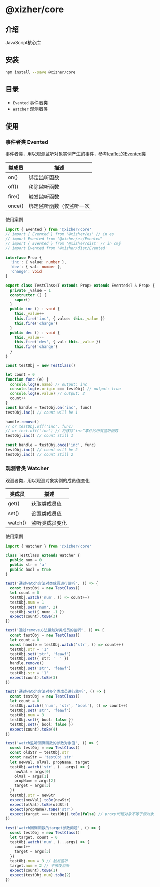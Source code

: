 # @xizher/core
## 介绍

JavaScript核心库

## 安装

```bash
npm install --save @xizher/core
```

## 目录

- `Evented` 事件者类
- `Watcher` 观测者类

## 使用

### 事件者类 Evented

事件者类，用以观测监听对象实例产生的事件，参考[leaflet的Evented类](https://leafletjs.com/reference-1.7.1.html#evented)

| 类成员 | 描述                     |
| ------ | ------------------------ |
| on()   | 绑定监听函数             |
| off()  | 移除监听函数             |
| fire() | 触发监听函数             |
| once() | 绑定监听函数（仅监听一次 |

使用案例

```typescript
import { Evented } from '@xizher/core'
// import { Evented } from '@xizher/es' // in es
// import Evented from '@xizher/es/Evented'
// import { Evented } from '@xizher/dist' // in cmj
// import Evented from '@xizher/dist/Evented'

interface Prop {
  'inc': { value: number },
  'dev': { val: number },
  'change': void
}

export class TestClass<T extends Prop> extends Evented<T & Prop> {
  private _value = 1
  constructor () {
    super()
  }
  public inc () : void {
    this._value++
    this.fire('inc', { value: this._value })
    this.fire('change')
  }
  public dec () : void {
    this._value--
    this.fire('dev', { val: this._value })
    this.fire('change')
  }
}

const testObj = new TestClass()

let count = 0
function func (e) {
  console.log(e.name) // output: inc
  console.log(e.origin === testObj) // output: true
  console.log(e.value) // output: 2
  count++
}
const handle = testObj.on('inc', func)
testObj.inc() // count will be 1

handle.remove()
// or testObj.off('inc', func)
// or test.off('inc') // 将移除“inc”事件的所有监听函数
testObj.inc() // count still 1

const handle = testObj.once('inc', func)
testObj.inc() // count will be 2
testObj.inc() // count still 2

```

### 观测者类 Watcher

观测者类，用以观测对象实例的成员值变化

| 类成员  | 描述           |
| ------- | -------------- |
| get()   | 获取类成员值   |
| set()   | 设置类成员值   |
| watch() | 监听类成员变化 |

使用案例

```typescript
import { Watcher } from '@xizher/core'

class TestClass extends Watcher {
  public num = 0
  public str = 'a'
  public bool = true
}

test('通过watch方法对类成员进行监听', () => {
  const testObj = new TestClass()
  let count = 0
  testObj.watch('num', () => count++)
  testObj.num = 1
  testObj.set('num', 2)
  testObj.set({ num: -1 })
  expect(count).toBe(3)
})

test('通过remove方法接触对类成员的监听', () => {
  const testObj = new TestClass()
  let count = 0
  const handle = testObj.watch('str', () => count++)
  testObj.str = '1'
  testObj.set('str', 'feawf')
  testObj.set({ str: '  ' })
  handle.remove()
  testObj.set('str', 'feawf')
  testObj.str = '1'
  expect(count).toBe(3)
})

test('通过watch方法对多个类成员进行监听', () => {
  const testObj = new TestClass()
  let count = 0
  testObj.watch(['num', 'str', 'bool'], () => count++)
  testObj.set('str', 'feawf')
  testObj.num = 3
  testObj.set({ bool: false })
  testObj.set({ bool: false })
  expect(count).toBe(4)
})

test('watch监听回调函数的参数对象值', () => {
  const testObj = new TestClass()
  const oldStr = testObj.str
  const newStr = 'testObj.str'
  let newVal, olVal, propName, target
  testObj.watch('str', (...args) => {
    newVal = args[0]
    olVal = args[1]
    propName = args[2]
    target = args[3]
  })
  testObj.str = newStr
  expect(newVal).toBe(newStr)
  expect(olVal).toBe(oldStr)
  expect(propName).toBe('str')
  expect(target === testObj).toBe(false) // proxy代理对象不等于源对象
})

test('watch回调函数的target参数问题', () => {
  const testObj = new TestClass()
  let target, count = 0
  testObj.watch('num', (...args) => {
    count++
    target = args[3]
  })
  testObj.num = 3 // 触发监听
  target.num = 2 // 不触发监听
  expect(count).toBe(1)
  expect(testObj.num).toBe(2)
})
```

